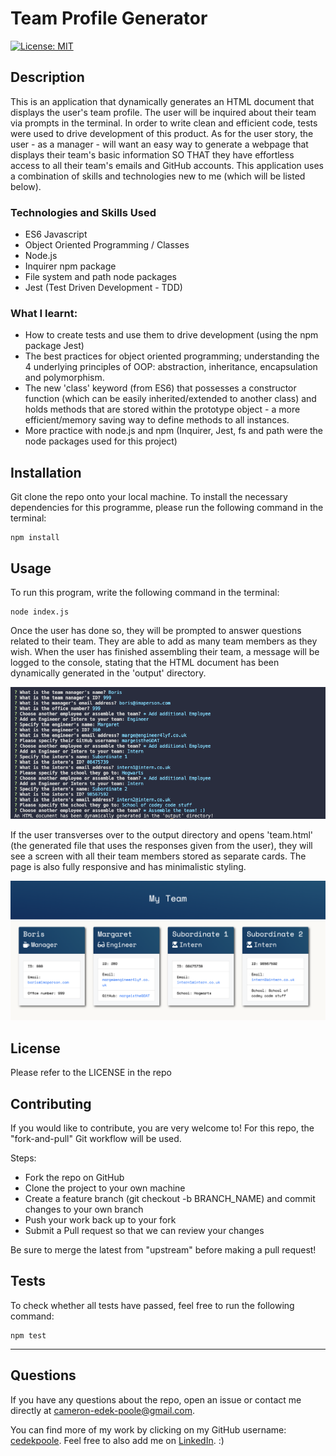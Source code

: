 # Team Profile Generator 

[![License: MIT](https://img.shields.io/badge/License-MIT-yellow.svg)](https://opensource.org/licenses/MIT)

## Description 
This is an application that dynamically generates an HTML document that displays the user's team profile. The user will be inquired about their team via prompts in the terminal. In order to write clean and efficient code, tests were used to drive development of this product. As for the user story, the user - as a manager - will want an easy way to generate a webpage that displays their team's basic information SO THAT they have effortless access to all their team's emails and GitHub accounts. This application uses a combination of skills and technologies new to me (which will be listed below).


### Technologies and Skills Used
- ES6 Javascript 
- Object Oriented Programming / Classes
- Node.js
- Inquirer npm package 
- File system and path node packages
- Jest (Test Driven Development - TDD)

### What I learnt: 
- How to create tests and use them to drive development (using the npm package Jest)
- The best practices for object oriented programming; understanding the 4 underlying principles of OOP: abstraction, inheritance, encapsulation and polymorphism. 
- The new 'class' keyword (from ES6) that possesses a constructor function (which can be easily inherited/extended to another class) and holds methods that are stored within the prototype object - a more efficient/memory saving way to define methods to all instances.
- More practice with node.js and npm (Inquirer, Jest, fs and path were the node packages used for this project) 

## Installation 

Git clone the repo onto your local machine. To install the necessary dependencies for this programme, please run the following command in the terminal:
```
npm install
```

## Usage

To run this program, write the following command in the terminal: 
```
node index.js
```
Once the user has done so, they will be prompted to answer questions related to their team. They are able to add as many team members as they wish. When the user has finished assembling their team, a message will be logged to the console, stating that the HTML document has been dynamically generated in the 'output' directory. 

![Command Line Screenshot](./assets/images/terminal.png)

If the user transverses over to the output directory and opens 'team.html' (the generated file that uses the responses given from the user), they will see a screen with all their team members stored as separate cards. The page is also fully responsive and has minimalistic styling. 

![Generated HTML](./assets/images/HTML.png)

## License 

Please refer to the LICENSE in the repo

## Contributing 

If you would like to contribute, you are very welcome to! For this repo, the "fork-and-pull" Git workflow will be used.

Steps:

- Fork the repo on GitHub
- Clone the project to your own machine
- Create a feature branch (git checkout -b BRANCH_NAME) and commit changes to your own branch
- Push your work back up to your fork
- Submit a Pull request so that we can review your changes

Be sure to merge the latest from "upstream" before making a pull request!

## Tests 

To check whether all tests have passed, feel free to run the following command: 

```
npm test
```

---

## Questions

If you have any questions about the repo, open an issue or contact me directly at cameron-edek-poole@gmail.com. 

You can find more of my work by clicking on my GitHub username: [cedekpoole](https://github.com/cedekpoole/).
Feel free to also add me on [LinkedIn](https://www.linkedin.com/in/cam-edek-poole/). :)